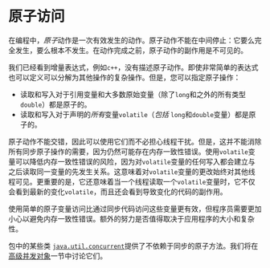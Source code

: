 # 原子访问

在编程中，*原子*动作是一次有效发生的动作。原子动作不能在中间停止：它要么完全发生，要么根本不发生。在动作完成之前，原子动作的副作用是不可见的。

我们已经看到增量表达式，例如`c++`，没有描述原子动作。即使非常简单的表达式也可以定义可以分解为其他操作的复杂操作。但是，您可以指定原子操作：

- 读取和写入对于引用变量和大多数原始变量（除了`long`和之外的所有类型`double`）都是原子的。
- 读取和写入对于声明的*所有*变量`volatile`（*包括* `long`和`double`变量）都是原子的。

原子动作不能交错，因此可以使用它们而不必担心线程干扰。但是，这并不能消除所有同步原子操作的需要，因为仍然可能存在内存一致性错误。使用`volatile`变量可以降低内存一致性错误的风险，因为对`volatile`变量的任何写入都会建立与之后读取同一变量的先发生关系。这意味着对`volatile`变量的更改始终对其他线程可见。更重要的是，它还意味着当一个线程读取一个`volatile`变量时，它不仅会看到最新的变化`volatile`，而且还会看到导致变化的代码的副作用。

使用简单的原子变量访问比通过同步代码访问这些变量更有效，但程序员需要更加小心以避免内存一致性错误。额外的努力是否值得取决于应用程序的大小和复杂性。

包中的某些类 [`java.util.concurrent`](https://docs.oracle.com/javase/8/docs/api/java/util/concurrent/package-summary.html)提供了不依赖于同步的原子方法。我们将在[高级并发对象](highlevel.html)一节中讨论它们。